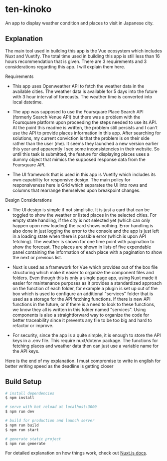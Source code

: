 # ten-kinoko

An app to display weather condition and places to visit in Japanese city.

## Explanation

The main tool used in building this app is the Vue ecosystem which includes Nuxt and Vuetify. The total time used in building this app is still less than 16 hours recommendation that is given. There are 3 requirements and 3 considerations regarding this app. I will explain them here.

Requirements

- This app uses Openweather API to fetch the weather data in the available cities. The weather data is available for 5 days into the future with 3 hour interval of forecasts. The weather time is converted into local datetime.

- The app was supposed to use the Foursquare Place Search API (formerly Search Venue API) but there was a problem with the Foursquare platform upon proceeding the steps needed to use its API. At the point this readme is written, the problem still persists and I can't use the API to provide places information in this app. After searching for solutions, my current conviction is that the problem is on their side rather than the user (me). It seems they launched a new version earlier this year and apparently I see some inconsistencies in their website. So until this task is submitted, the feature for displaying places uses a dummy object that mimics the supposed response data from the Foursquare API.

- The UI framework that is used in this app is Vuetify which includes its own capability for responsive design. The main policy for responsiveness here is Grid which separates the UI into rows and columns that rearrange themselves upon breakpoint changes.

Design Considerations

- The UI design is simple if not simplistic. It is just a card that can be toggled to show the weather or listed places in the selected cities. For empty state handling, if the city is not selected yet (which can only happen upon new loading) the card shows nothing. Error handling is also done in just logging the error to the console and the app is just left in a loading state when there is possible error (which is upon API fetching). The weather is shown for one time point with pagination to show the forecast. The places are shown in lists of five expendable panel containing the information of each place with a pagination to show the next or previous list.

- Nuxt is used as a framework for Vue which provides out of the box file structuring which make it easier to organize the component files and folders. Even though this is only a single page app, using Nuxt made it easier for maintenance purposes as it provides a standardized approach on the function of each folder, for example a plugin is set up out of the box which is used to configure an additional "services" folder that is used as a storage for the API fetching functions. If there is new API functions in the future, or if there is a need to look to these functions, we know they all is written in this folder named "services". Using components is also a straightforward way to organize the code for better traceability since it prevents any file to be too big and hard to refactor or improve.

- For security, since the app is a quite simple, it is enough to store the API keys in a .env file. This require nuxt/dotenv package. The functions for fetching places and weather data then can just use a variable name for the API keys.

Here is the end of my explanation. I must compromise to write in english for better writing speed as the deadline is getting closer

## Build Setup

```bash
# install dependencies
$ npm install

# serve with hot reload at localhost:3000
$ npm run dev

# build for production and launch server
$ npm run build
$ npm run start

# generate static project
$ npm run generate
```

For detailed explanation on how things work, check out [Nuxt.js docs](https://nuxtjs.org).
